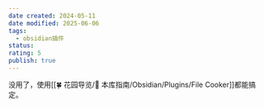 ```yaml
---
date created: 2024-05-11
date modified: 2025-06-06
tags:
  - obsidian插件
status:
rating: 5
publish: true
---
```


没用了，使用[[🍀 花园导览/🧰 本库指南/Obsidian/Plugins/File Cooker]]都能搞定。
